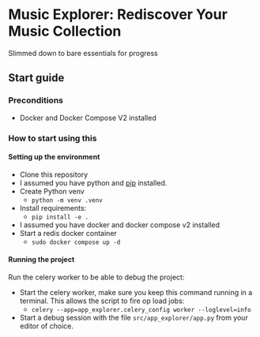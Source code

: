 # Music Explorer: Rediscover Your Music Collection

Slimmed down to bare essentials for progress

## Start guide

### Preconditions

* Docker and Docker Compose V2 installed

### How to start using this

#### Setting up the environment

* Clone this repository
* I assumed you have python and [pip](https://python.land/virtual-environments/installing-packages-with-pip) installed.
* Create Python venv
  * ```python -m venv .venv```
* Install requirements:
  * ```pip install -e .```
* I assumed you have docker and docker compose v2 installed
* Start a redis docker container
  * ```sudo docker compose up -d```

#### Running the project

Run the celery worker to be able to debug the project:
* Start the celery worker, make sure you keep this command running in a terminal. This allows the script to fire op load jobs:
  * ```celery --app=app_explorer.celery_config worker --loglevel=info```
* Start a debug session with the file ```src/app_explorer/app.py``` from your editor of choice.
